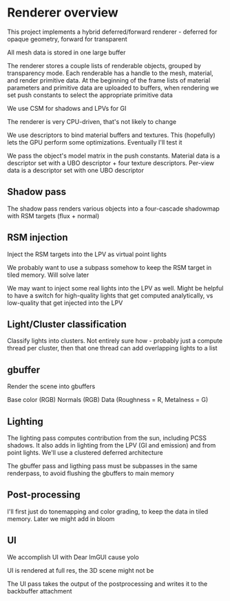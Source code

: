 # Renderer overview

This project implements a hybrid deferred/forward renderer - deferred for opaque geometry, forward 
for transparent

All mesh data is stored in one large buffer

The renderer stores a couple lists of renderable objects, grouped by transparency mode. Each 
renderable has a handle to the mesh, material, and render primitive data. At the beginning of the 
frame lists of material parameters and primitive data are uploaded to buffers, when rendering we set 
push constants to select the appropriate primitive data

We use CSM for shadows and LPVs for GI

The renderer is very CPU-driven, that's not likely to change

We use descriptors to bind material buffers and textures. This (hopefully) lets the GPU perform some
optimizations. Eventually I'll test it

We pass the object's model matrix in the push constants. Material data is a descriptor set with a
UBO descriptor + four texture descriptors. Per-view data is a descriptor set with one UBO descriptor

## Shadow pass

The shadow pass renders various objects into a four-cascade shadowmap with RSM targets (flux + normal)

## RSM injection

Inject the RSM targets into the LPV as virtual point lights

We probably want to use a subpass somehow to keep the RSM target in tiled memory. Will solve later

We may want to inject some real lights into the LPV as well. Might be helpful to have a switch for
high-quality lights that get computed analytically, vs low-quality that get injected into the LPV

## Light/Cluster classification

Classify lights into clusters. Not entirely sure how - probably just a compute thread per cluster, 
then that one thread can add overlapping lights to a list

## gbuffer

Render the scene into gbuffers

Base color (RGB)
Normals (RGB)
Data (Roughness = R, Metalness = G)

## Lighting

The lighting pass computes contribution from the sun, including PCSS shadows. It also adds in 
lighting from the LPV (GI and emission) and from point lights. We'll use a clustered deferred
architecture

The gbuffer pass and ligthing pass must be subpasses in the same renderpass, to avoid flushing the 
gbuffers to main memory

## Post-processing

I'll first just do tonemapping and color grading, to keep the data in tiled memory. Later we might 
add in bloom

## UI

We accomplish UI with Dear ImGUI cause yolo

UI is rendered at full res, the 3D scene might not be

The UI pass takes the output of the postprocessing and writes it to the backbuffer attachment
